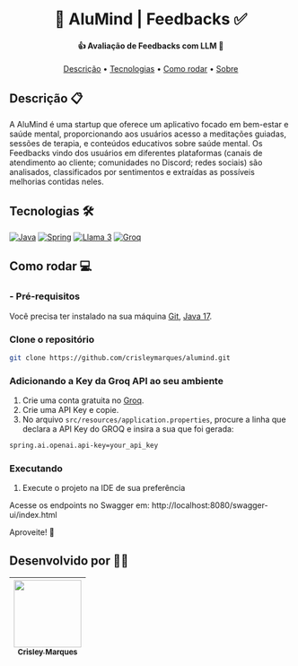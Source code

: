 <h1 align="center"> 
	🧘 AluMind | Feedbacks ✅
</h1>

<h4 align="center"> 
	👍 Avaliação de Feedbacks com LLM 🤖
</h4>

<p align="center">
 <a href="#descricao">Descrição</a> •
 <a href="#tecnologias">Tecnologias</a> •
 <a href="#como-rodar">Como rodar</a> • 
 <a href="#desenvolvido-por">Sobre</a>
</p>

## Descrição 📋
A AluMind é uma startup que oferece um aplicativo focado em bem-estar e saúde mental, proporcionando aos usuários acesso a meditações guiadas, sessões de terapia, e conteúdos educativos sobre saúde mental. 
Os Feedbacks vindo dos usuários em diferentes plataformas (canais de atendimento ao cliente; comunidades no Discord; redes sociais) são analisados, classificados por sentimentos e extraídas as possíveis melhorias contidas neles.

## Tecnologias 🛠
[![Java](https://img.shields.io/badge/java-%23ED8B00.svg?style=for-the-badge&logo=openjdk&logoColor=white)](https://www.java.com/pt-BR/)
[![Spring](https://img.shields.io/badge/spring-%236DB33F.svg?style=for-the-badge&logo=spring&logoColor=white)](https://spring.io)
[![Llama 3](https://img.shields.io/badge/Llama_3-%230467DF.svg?style=for-the-badge&logo=Meta&logoColor=white)](https://www.llama.com)
[![Groq](https://img.shields.io/badge/groq_api-F54A2A?style=for-the-badge&logo=groq&logoColor=white)](https://groq.com)

## Como rodar 💻
### - Pré-requisitos
Você precisa ter instalado na sua máquina [Git](https://git-scm.com), [Java 17](https://www.java.com/pt-BR/).

### Clone o repositório
```bash
git clone https://github.com/crisleymarques/alumind.git
```

### Adicionando a Key da Groq API ao seu ambiente
1. Crie uma conta gratuita no [Groq](https://groq.com).
2. Crie uma API Key e copie.
3. No arquivo `src/resources/application.properties`, procure a linha que declara a API Key do GROQ e insira a sua que foi gerada:
```bash
spring.ai.openai.api-key=your_api_key
```
### Executando
1. Execute o projeto na IDE de sua preferência

Acesse os endpoints no Swagger em: http://localhost:8080/swagger-ui/index.html

Aproveite! 🎉

## Desenvolvido por 🧑‍💻

| [<img src="https://avatars.githubusercontent.com/u/44072771?s=400&amp;u=b17d945fa43dec67a69d1cb11e2f23a7b2e0ad95&amp;v=4" width="120px;"/><br /><sub><b>Crisley Marques</b></sub>](https://github.com/crisleymarques) <br/> | 
| :---: | 
